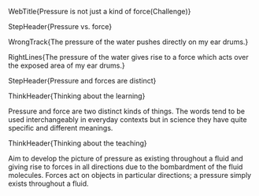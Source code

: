 WebTitle{Pressure is not just a kind of force(Challenge)}

StepHeader{Pressure vs. force}

WrongTrack{The pressure of the water pushes directly on my ear drums.}

RightLines{The pressure of the water gives rise to a force which acts over the exposed area of my ear drums.}

StepHeader{Pressure and forces are distinct}

ThinkHeader{Thinking about the learning}

Pressure and force are two distinct kinds of things. The words tend to be used interchangeably in everyday contexts but in science they have quite specific and different meanings.

ThinkHeader{Thinking about the teaching}

Aim to develop the picture of pressure as existing throughout a fluid and giving rise to forces in all directions due to the bombardment of the fluid molecules. Forces act on objects in particular directions; a pressure simply exists throughout a fluid.

